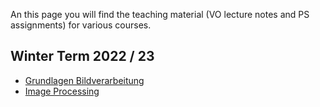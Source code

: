 An this page you will find the teaching material (VO lecture notes and PS assignments) for various courses.



## Winter Term 2022 / 23

- [Grundlagen Bildverarbeitung](WS_2022/Image_Processing)
- [Image Processing](WS_2022/Image_Processing)

  
